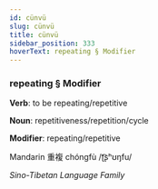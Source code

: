 ```yaml
---
id: cünvü
slug: cünvü
title: cünvü
sidebar_position: 333
hoverText: repeating § Modifier
---
```


### repeating § Modifier

**Verb**: to be repeating/repetitive

**Noun**: repetitiveness/repetition/cycle

**Modifier**: repeating/repetitive

Mandarin 重複 chóngfù /ʈ͡ʂʰʊŋfu/

*Sino-Tibetan Language Family*